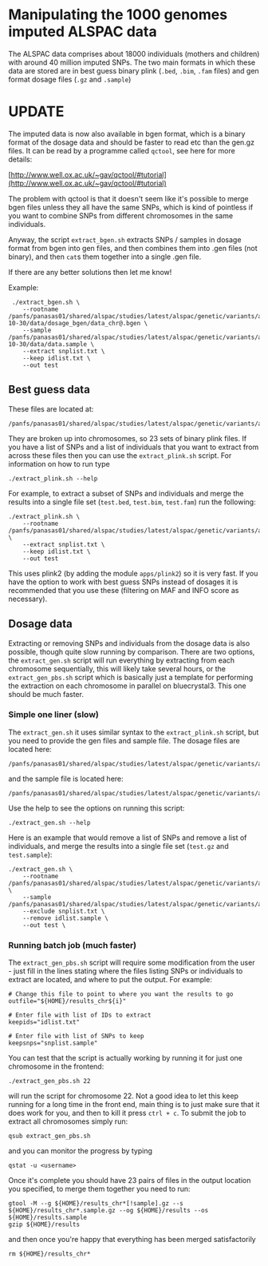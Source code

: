 # Manipulating the 1000 genomes imputed ALSPAC data

The ALSPAC data comprises about 18000 individuals (mothers and children) with around 40 million imputed SNPs. The two main formats in which these data are stored are in best guess binary plink (`.bed`, `.bim`, `.fam` files) and gen format dosage files (`.gz` and `.sample`)


# UPDATE

The imputed data is now also available in bgen format, which is a binary format of the dosage data and should be faster to read etc than the gen.gz files. It can be read by a programme called `qctool`, see here for more details:

[http://www.well.ox.ac.uk/~gav/qctool/#tutorial](http://www.well.ox.ac.uk/~gav/qctool/#tutorial)

The problem with qctool is that it doesn't seem like it's possible to merge bgen files unless they all have the same SNPs, which is kind of pointless if you want to combine SNPs from different chromosomes in the same individuals.

Anyway, the script `extract_bgen.sh` extracts SNPs / samples in dosage format from bgen into gen files, and then combines them into .gen files (not binary), and then `cat`s them together into a single .gen file.

If there are any better solutions then let me know!

Example:

```
 ./extract_bgen.sh \
 	--rootname /panfs/panasas01/shared/alspac/studies/latest/alspac/genetic/variants/arrays/gwas/imputed/1000genomes/released/2015-10-30/data/dosage_bgen/data_chr@.bgen \
 	--sample /panfs/panasas01/shared/alspac/studies/latest/alspac/genetic/variants/arrays/gwas/imputed/1000genomes/released/2015-10-30/data/data.sample \
 	--extract snplist.txt \
 	--keep idlist.txt \
 	--out test
```


## Best guess data

These files are located at:

	/panfs/panasas01/shared/alspac/studies/latest/alspac/genetic/variants/arrays/gwas/imputed/1000genomes/released/27Feb2015/data/genotypes/bestguess/

They are broken up into chromosomes, so 23 sets of binary plink files. If you have a list of SNPs and a list of individuals that you want to extract from across these files then you can use the `extract_plink.sh` script. For information on how to run type

	./extract_plink.sh --help

For example, to extract a subset of SNPs and individuals and merge the results into a single file set (`test.bed`, `test.bim`, `test.fam`) run the following:

	./extract_plink.sh \
		--rootname /panfs/panasas01/shared/alspac/studies/latest/alspac/genetic/variants/arrays/gwas/imputed/1000genomes/released/27Feb2015/data/genotypes/bestguess/data_chr@ \
		--extract snplist.txt \
		--keep idlist.txt \
		--out test

This uses plink2 (by adding the module `apps/plink2`) so it is very fast. If you have the option to work with best guess SNPs instead of dosages it is recommended that you use these (filtering on MAF and INFO score as necessary).


## Dosage data

Extracting or removing SNPs and individuals from the dosage data is also possible, though quite slow running by comparison. There are two options, the `extract_gen.sh` script will run everything by extracting from each chromosome sequentially, this will likely take several hours, or the `extract_gen_pbs.sh` script which is basically just a template for performing the extraction on each chromosome in parallel on bluecrystal3. This one should be much faster.


### Simple one liner (slow)

The `extract_gen.sh` it uses similar syntax to the `extract_plink.sh` script, but you need to provide the gen files and sample file. The dosage files are located here:

	/panfs/panasas01/shared/alspac/studies/latest/alspac/genetic/variants/arrays/gwas/imputed/1000genomes/released/27Feb2015/data/genotypes/dosage/

and the sample file is located here:

	/panfs/panasas01/shared/alspac/studies/latest/alspac/genetic/variants/arrays/gwas/imputed/1000genomes/released/27Feb2015/data/data.sample

Use the help to see the options on running this script:

	./extract_gen.sh --help

Here is an example that would remove a list of SNPs and remove a list of individuals, and merge the results into a single file set (`test.gz` and `test.sample`):

	./extract_gen.sh \
		--rootname /panfs/panasas01/shared/alspac/studies/latest/alspac/genetic/variants/arrays/gwas/imputed/1000genomes/released/27Feb2015/data/genotypes/dosage/data_chr@.gz \
		--sample /panfs/panasas01/shared/alspac/studies/latest/alspac/genetic/variants/arrays/gwas/imputed/1000genomes/released/27Feb2015/data/data.sample
		--exclude snplist.txt \
		--remove idlist.sample \
		--out test \


### Running batch job (much faster)

The `extract_gen_pbs.sh` script will require some modification from the user - just fill in the lines stating where the files listing SNPs or individuals to extract are located, and where to put the output. For example:


	# Change this file to point to where you want the results to go
	outfile="${HOME}/results_chr${i}"

	# Enter file with list of IDs to extract
	keepids="idlist.txt"

	# Enter file with list of SNPs to keep
	keepsnps="snplist.sample"

You can test that the script is actually working by running it for just one chromosome in the frontend:

	./extract_gen_pbs.sh 22

will run the script for chromosome 22. Not a good idea to let this keep running for a long time in the front end, main thing is to just make sure that it does work for you, and then to kill it press `ctrl + c`. To submit the job to extract all chromosomes simply run:

	qsub extract_gen_pbs.sh

and you can monitor the progress by typing

	qstat -u <username>

Once it's complete you should have 23 pairs of files in the output location you specified, to merge them together you need to run:

	gtool -M --g ${HOME}/results_chr*[!sample].gz --s ${HOME}/results_chr*.sample.gz --og ${HOME}/results --os ${HOME}/results.sample
	gzip ${HOME}/results

and then once you're happy that everything has been merged satisfactorily

	rm ${HOME}/results_chr*
